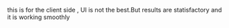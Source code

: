 this is for the client side , UI is not the best.But results are statisfactory and it is working smoothly
